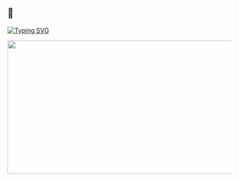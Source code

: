 ## 🍅
[![Typing SVG](https://readme-typing-svg.demolab.com?font=Rubik+Bubbles&size=30&pause=1000&color=F7F7F7&random=false&width=435&lines=saturnday+on+creeddddddddddddd)](https://git.io/typing-svg)


<!--
**saturndayoncreed/saturndayoncreed** is a ✨ _special_ ✨ repository because its `README.md` (this file) appears on your GitHub profile.

Here are some ideas to get you started:

- 🔭 I’m currently working on ...
- 🌱 I’m currently learning ...
- 👯 I’m looking to collaborate on ...
- 🤔 I’m looking for help with ...
- 💬 Ask me about ...
- 📫 How to reach me: ...
- 😄 Pronouns: ...
- ⚡ Fun fact: ...
-->
<a href="https://github.com/devxb/gitanimals">
<img
  src="https://render.gitanimals.org/farms/saturndayoncreed"
  width="600"
  height="300"
/>
</a>
